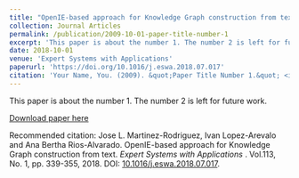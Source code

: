 ```yaml
---
title: "OpenIE-based approach for Knowledge Graph construction from text"
collection: Journal Articles
permalink: /publication/2009-10-01-paper-title-number-1
excerpt: 'This paper is about the number 1. The number 2 is left for future work.'
date: 2018-10-01
venue: 'Expert Systems with Applications'
paperurl: 'https://doi.org/10.1016/j.eswa.2018.07.017'
citation: 'Your Name, You. (2009). &quot;Paper Title Number 1.&quot; <i>Journal 1</i>. 1(1).'
---
```

This paper is about the number 1. The number 2 is left for future work.

[Download paper here](/files/openIE.pdf)

Recommended citation: Jose L. Martinez-Rodriguez, Ivan Lopez-Arevalo and Ana Bertha Rios-Alvarado. OpenIE-based approach for Knowledge Graph construction from text.  <i>Expert Systems with Applications </i>. Vol.113, No. 1, pp. 339-355, 2018. DOI: [10.1016/j.eswa.2018.07.017](https://doi.org/10.1016/j.eswa.2018.07.017). 

